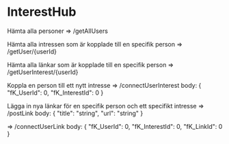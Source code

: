 # InterestHub

Hämta alla personer => /getAllUsers

Hämta alla intressen som är kopplade till en specifik person => /getUser/{userId}

Hämta alla länkar som är kopplade till en specifik person => /getUserInterest/{userId}

Koppla en person till ett nytt intresse => /connectUserInterest 
body:
{
  "fK_UserId": 0,
  "fK_InterestId": 0
}

Lägga in nya länkar för en specifik person och ett specifikt intresse => /postLink
body:
{
  "title": "string",
  "url": "string"
} 

=> /connectUserLink
body:
{
  "fK_UserId": 0,
  "fK_InterestId": 0,
  "fK_LinkId": 0
}
